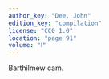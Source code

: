 ```yaml
---
author_key: "Dee, John"
edition_key: "compilation"
license: "CC0 1.0"
location: "page 91"
volume: "Ⅰ"
---
```

Barthilmew cam.
